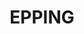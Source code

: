 ---
lastmod: '2025-04-06T06:05:20+00:00'
latitude: -33.774145
layout: suburb
longitude: 151.079919
postcode: '2121'
state: NSW
title: EPPING
url: /nsw/epping/
---